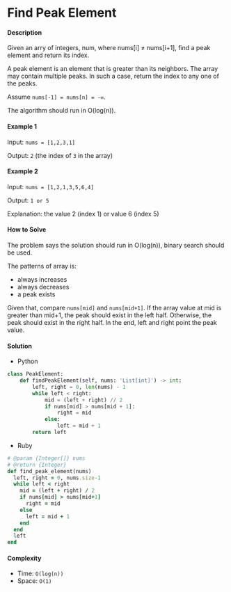 # Find Peak Element

#### Description

Given an arry of integers, num, where nums[i] ≠ nums[i+1], find a peak element and return its index.

A peak element is an element that is greater than its neighbors.
The array may contain multiple peaks. In such a case, return the index to any one of the peaks.

Assume `nums[-1] = nums[n] = -∞`.

The algorithm should run in O(log(n)).

#### Example 1
Input: `nums = [1,2,3,1]`

Output: `2` (the index of `3` in the array)

#### Example 2
Input: `nums = [1,2,1,3,5,6,4]`

Output: `1 or 5 `

Explanation: the value 2 (index 1) or value 6 (index 5)

#### How to Solve

The problem says the solution should run in O(log(n)), binary search should be used.

The patterns of array is:
- always increases
- always decreases
- a peak exists

Given that, compare `nums[mid]` and `nums[mid+1]`. If the array value at mid is greater than mid+1, the peak should exist in the left half. Otherwise, the peak should exist in the right half.
In the end, left and right point the peak value.

#### Solution
- Python

```python
class PeakElement:
    def findPeakElement(self, nums: 'List[int]') -> int:
        left, right = 0, len(nums) - 1
        while left < right:
            mid = (left + right) // 2
            if nums[mid] > nums[mid + 1]:
                right = mid
            else:
                left = mid + 1
        return left
```

- Ruby

```ruby
# @param {Integer[]} nums
# @return {Integer}
def find_peak_element(nums)
  left, right = 0, nums.size-1
  while left < right
    mid = (left + right) / 2
    if nums[mid] > nums[mid+1]
      right = mid
    else
      left = mid + 1
    end
  end
  left
end
```

#### Complexity
- Time: `O(log(n))`
- Space: `O(1)`